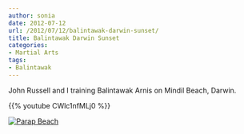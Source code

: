 ```yaml
---
author: sonia
date: 2012-07-12
url: /2012/07/12/balintawak-darwin-sunset/
title: Balintawak Darwin Sunset
categories:
- Martial Arts
tags:
- Balintawak
---
```


John Russell and I training Balintawak Arnis on Mindil Beach, Darwin.

<!--more-->

{{% youtube CWlc1nfMLj0 %}}

[![Parap Beach](http://blog.snowfrog.net/wp-content/uploads/2012/07/parap_beach-576x1024.png)](http://blog.snowfrog.net/wp-content/uploads/2012/07/parap_beach.png)
